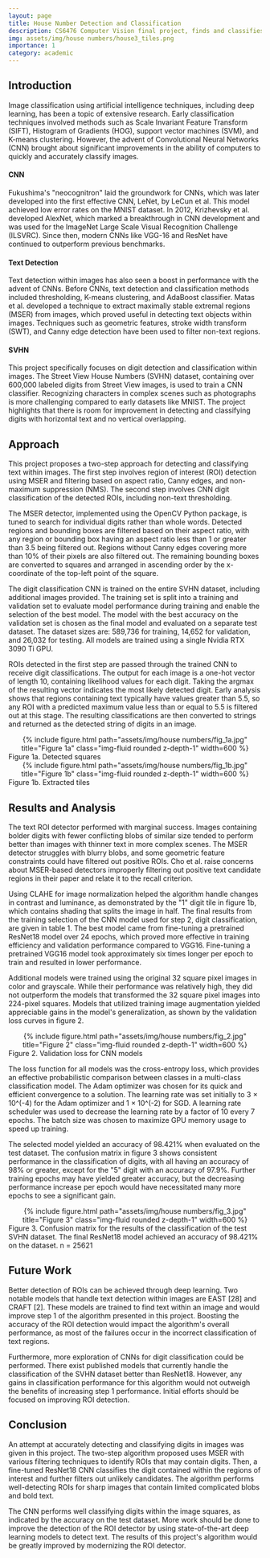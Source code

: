 ```yaml
---
layout: page
title: House Number Detection and Classification
description: CS6476 Computer Vision final project, finds and classifies numbers within images using MSER and CNN
img: assets/img/house numbers/house3_tiles.png
importance: 1
category: academic
---
```


<a href="{{ 'assets/pdf/CS6476___Final_Project.pdf' | relative_url}}" target="_blank" rel="noopener noreferrer" class="float-right"><i class="fas fa-file-pdf" style="font-size: 20pt;"></i></a>

## Introduction
Image classification using artificial intelligence techniques, including deep learning, has been a topic of extensive research. Early classification techniques involved methods such as Scale Invariant Feature Transform (SIFT), Histogram of Gradients (HOG), support vector machines (SVM), and K-means clustering. However, the advent of Convolutional Neural Networks (CNN) brought about significant improvements in the ability of computers to quickly and accurately classify images.

#### CNN
Fukushima's "neocognitron" laid the groundwork for CNNs, which was later developed into the first effective CNN, LeNet, by LeCun et al. This model achieved low error rates on the MNIST dataset. In 2012, Krizhevsky et al. developed AlexNet, which marked a breakthrough in CNN development and was used for the ImageNet Large Scale Visual Recognition Challenge (ILSVRC). Since then, modern CNNs like VGG-16 and ResNet have continued to outperform previous benchmarks.

#### Text Detection
Text detection within images has also seen a boost in performance with the advent of CNNs. Before CNNs, text detection and classification methods included thresholding, K-means clustering, and AdaBoost classifier. Matas et al. developed a technique to extract maximally stable extremal regions (MSER) from images, which proved useful in detecting text objects within images. Techniques such as geometric features, stroke width transform (SWT), and Canny edge detection have been used to filter non-text regions.

#### SVHN
This project specifically focuses on digit detection and classification within images. The Street View House Numbers (SVHN) dataset, containing over 600,000 labeled digits from Street View images, is used to train a CNN classifier. Recognizing characters in complex scenes such as photographs is more challenging compared to early datasets like MNIST. The project highlights that there is room for improvement in detecting and classifying digits with horizontal text and no vertical overlapping.

## Approach
This project proposes a two-step approach for detecting and classifying text within images. The first step involves region of interest (ROI) detection using MSER and filtering based on aspect ratio, Canny edges, and non-maximum suppression (NMS). The second step involves CNN digit classification of the detected ROIs, including non-text thresholding.

The MSER detector, implemented using the OpenCV Python package, is tuned to search for individual digits rather than whole words. Detected regions and bounding boxes are filtered based on their aspect ratio, with any region or bounding box having an aspect ratio less than 1 or greater than 3.5 being filtered out. Regions without Canny edges covering more than 10% of their pixels are also filtered out. The remaining bounding boxes are converted to squares and arranged in ascending order by the x-coordinate of the top-left point of the square.

The digit classification CNN is trained on the entire SVHN dataset, including additional images provided. The training set is split into a training and validation set to evaluate model performance during training and enable the selection of the best model. The model with the best accuracy on the validation set is chosen as the final model and evaluated on a separate test dataset. The dataset sizes are: 589,736 for training, 14,652 for validation, and 26,032 for testing. All models are trained using a single Nvidia RTX 3090 Ti GPU.

ROIs detected in the first step are passed through the trained CNN to receive digit classifications. The output for each image is a one-hot vector of length 10, containing likelihood values for each digit. Taking the argmax of the resulting vector indicates the most likely detected digit. Early analysis shows that regions containing text typically have values greater than 5.5, so any ROI with a predicted maximum value less than or equal to 5.5 is filtered out at this stage. The resulting classifications are then converted to strings and returned as the detected string of digits in an image.

<div class="row">
    <div class="col-sm mt-3 mt-md-0">
        <center>
        {% include figure.html path="assets/img/house numbers/fig_1a.jpg" title="Figure 1a" class="img-fluid rounded z-depth-1" width=600 %}
        </center>
    </div>
</div>
<div class="caption">
    Figure 1a. Detected squares
</div>
<div class="row">
    <div class="col-sm mt-3 mt-md-0">
        <center>
        {% include figure.html path="assets/img/house numbers/fig_1b.jpg" title="Figure 1b" class="img-fluid rounded z-depth-1" width=600 %}
        </center>
    </div>
</div>
<div class="caption">
    Figure 1b. Extracted tiles
</div>

## Results and Analysis

The text ROI detector performed with marginal success. Images containing bolder digits with fewer conflicting blobs of similar size tended to perform better than images with thinner text in more complex scenes. The MSER detector struggles with blurry blobs, and some geometric feature constraints could have filtered out positive ROIs. Cho et al. raise concerns about MSER-based detectors improperly filtering out positive text candidate regions in their paper and relate it to the recall criterion.

Using CLAHE for image normalization helped the algorithm handle changes in contrast and luminance, as demonstrated by the "1" digit tile in figure 1b, which contains shading that splits the image in half. The final results from the training selection of the CNN model used for step 2, digit classification, are given in table 1. The best model came from fine-tuning a pretrained ResNet18 model over 24 epochs, which proved more effective in training efficiency and validation performance compared to VGG16. Fine-tuning a pretrained VGG16 model took approximately six times longer per epoch to train and resulted in lower performance.

Additional models were trained using the original 32 square pixel images in color and grayscale. While their performance was relatively high, they did not outperform the models that transformed the 32 square pixel images into 224-pixel squares. Models that utilized training image augmentation yielded appreciable gains in the model's generalization, as shown by the validation loss curves in figure 2.

<div class="row">
    <div class="col-sm mt-3 mt-md-0">
        <center>
        {% include figure.html path="assets/img/house numbers/fig_2.jpg" title="Figure 2" class="img-fluid rounded z-depth-1" width=600 %}
        </center>
    </div>
</div>
<div class="caption">
    Figure 2. Validation loss for CNN models
</div>

The loss function for all models was the cross-entropy loss, which provides an effective probabilistic comparison between classes in a multi-class classification model. The Adam optimizer was chosen for its quick and efficient convergence to a solution. The learning rate was set initially to 3 × 10^(-4) for the Adam optimizer and 1 × 10^(-2) for SGD. A learning rate scheduler was used to decrease the learning rate by a factor of 10 every 7 epochs. The batch size was chosen to maximize GPU memory usage to speed up training.

The selected model yielded an accuracy of 98.421% when evaluated on the test dataset. The confusion matrix in figure 3 shows consistent performance in the classification of digits, with all having an accuracy of 98% or greater, except for the "5" digit with an accuracy of 97.9%. Further training epochs may have yielded greater accuracy, but the decreasing performance increase per epoch would have necessitated many more epochs to see a significant gain.

<div class="row">
    <div class="col-sm mt-3 mt-md-0">
        <center>
        {% include figure.html path="assets/img/house numbers/fig_3.jpg" title="Figure 3" class="img-fluid rounded z-depth-1" width=600 %}
        </center>
    </div>
</div>
<div class="caption">
    Figure 3. Confusion matrix for the results of the classification of the test SVHN dataset. The final ResNet18 model achieved an accuracy of 98.421% on the dataset. n = 25621
</div>

## Future Work

Better detection of ROIs can be achieved through deep learning. Two notable models that handle text detection within images are EAST [28] and CRAFT [2]. These models are trained to find text within an image and would improve step 1 of the algorithm presented in this project. Boosting the accuracy of the ROI detection would impact the algorithm's overall performance, as most of the failures occur in the incorrect classification of text regions.

Furthermore, more exploration of CNNs for digit classification could be performed. There exist published models that currently handle the classification of the SVHN dataset better than ResNet18. However, any gains in classification performance for this algorithm would not outweigh the benefits of increasing step 1 performance. Initial efforts should be focused on improving ROI detection.

## Conclusion

An attempt at accurately detecting and classifying digits in images was given in this project. The two-step algorithm proposed uses MSER with various filtering techniques to identify ROIs that may contain digits. Then, a fine-tuned ResNet18 CNN classifies the digit contained within the regions of interest and further filters out unlikely candidates. The algorithm performs well-detecting ROIs for sharp images that contain limited complicated blobs and bold text.

The CNN performs well classifying digits within the image squares, as indicated by the accuracy on the test dataset. More work should be done to improve the detection of the ROI detector by using state-of-the-art deep learning models to detect text. The results of this project's algorithm would be greatly improved by modernizing the ROI detector.

